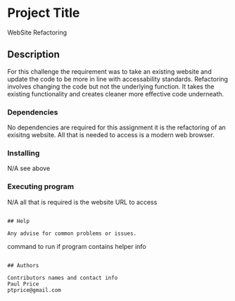 # Project Title

WebSite Refactoring 

## Description
For this challenge the requirement was to take an existing website and update the code to be more in line with accessability standards. Refactoring involves changing the code but not the underlying function. It takes the existing functionality and creates cleaner more effective code underneath.

### Dependencies

No dependencies are required for this assignment it is the refactoring of an exisitng website. All that is needed to access is a modern web browser. 

### Installing

N/A see above

### Executing program

N/A all that is required is the website URL to access
```

## Help

Any advise for common problems or issues.
```
command to run if program contains helper info
```

## Authors

Contributors names and contact info
Paul Price
ptprice@gmail.com


